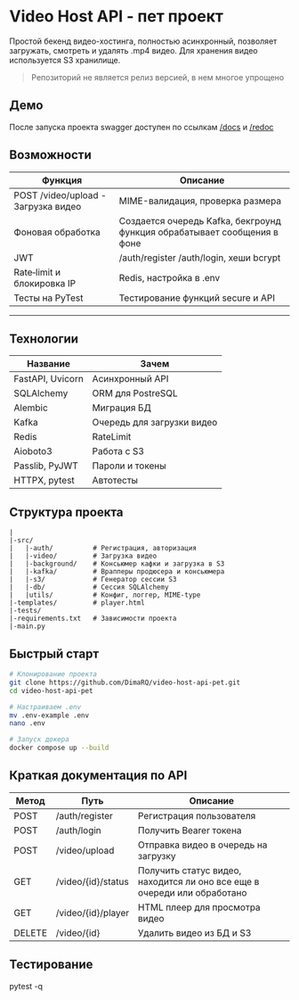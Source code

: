 # Video Host API - пет проект

Простой бекенд видео-хостинга, полностью асинхронный, позволяет загружать, смотреть и удалять .mp4 видео. Для хранения видео используется S3 хранилище.

> Репозиторий не является релиз версией, в нем многое упрощено


## Демо
После запуска проекта swagger доступен по ссылкам [/docs](http://localhost:8000/docs) и [/redoc](http://localhost:8000/redoc)


## Возможности
| Функция                             | Описание                                                                   |
|-------------------------------------|----------------------------------------------------------------------------|
| POST /video/upload - Загрузка видео | MIME-валидация, проверка размера                                           |
| Фоновая обработка                   | Создается очередь Kafka, бекгроунд функция обрабатывает сообщения в фоне   |
| JWT                                 | /auth/register /auth/login, хеши bcrypt                                    |
| Rate‑limit и блокировка IP          | Redis, настройка в .env                                                    |
| Тесты на PyTest                     | Тестирование функций secure и API                                          |
--------------------------------------------------------------------------------------------------------------------


## Технологии
| Название         | Зачем                      |
|------------------|----------------------------|
| FastAPI, Uvicorn | Асинхронный API            |
| SQLAlchemy       | ORM для PostreSQL          |
| Alembic          | Миграция БД                |
| Kafka            | Очередь для загрузки видео |
| Redis            | RateLimit                  |
| Aioboto3         | Работа с S3                |
| Passlib, PyJWT   | Пароли и токены            |
| HTTPX, pytest    | Автотесты                  |


## Структура проекта
```bazaar
|
|-src/
|   |-auth/          # Регистрация, авторизация
|   |-video/         # Загрузка видео
|   |-background/    # Консьюмер кафки и загрузка в S3
|   |-kafka/         # Врапперы продюсера и консьюмера
|   |-s3/            # Генератор сессии S3
|   |-db/            # Сессия SQLAlchemy
|   |utils/          # Конфиг, логгер, MIME-type
|-templates/         # player.html
|-tests/
|-requirements.txt   # Зависимости проекта
|-main.py
```


## Быстрый старт
```bash
# Клонирование проекта
git clone https://github.com/DimaRQ/video-host-api-pet.git
cd video-host-api-pet

# Настраиваем .env
mv .env-example .env
nano .env

# Запуск докера
docker compose up --build
```


## Краткая документация по API
| Метод   | Путь               | Описание                                                                 |
|---------|--------------------|--------------------------------------------------------------------------|
| POST    | /auth/register     | Регистрация пользователя                                                 |
| POST    | /auth/login        | Получить Bearer токена                                                   |
| POST    | /video/upload      | Отправка видео в очередь на загрузку                                     |
| GET     | /video/{id}/status | Получить статус видео, находится ли оно все еще в очереди или обработано |
| GET     | /video/{id}/player | HTML плеер для просмотра видео                                           |
| DELETE  | /video/{id}        | Удалить видео из БД и S3                                                 |


## Тестирование 
pytest -q
